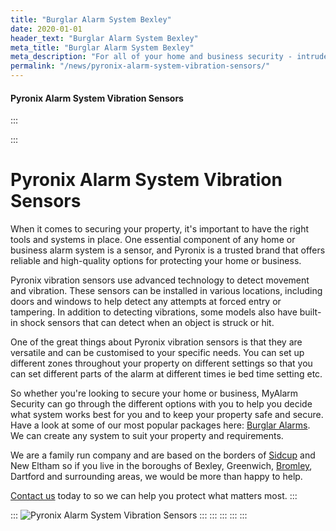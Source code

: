 ```yaml
---
title: "Burglar Alarm System Bexley"
date: 2020-01-01
header_text: "Burglar Alarm System Bexley"
meta_title: "Burglar Alarm System Bexley"
meta_description: "For all of your home and business security - intruder alarm and cctv systems, give us a call 020 8302 4065. Bexley, Bromley, Orpington, New Eltham"
permalink: "/news/pyronix-alarm-system-vibration-sensors/"
---
```


#### Pyronix Alarm System Vibration Sensors

:::

::: 
# Pyronix Alarm System Vibration Sensors

When it comes to securing your property, it\'s important to have the right tools and systems in place. One essential component of any home or business alarm system is a sensor, and Pyronix is a trusted brand that offers reliable and high-quality options for protecting your home or business.

Pyronix vibration sensors use advanced technology to detect movement and vibration. These sensors can be installed in various locations, including doors and windows to help detect any attempts at forced entry or tampering. In addition to detecting vibrations, some models also have built-in shock sensors that can detect when an object is struck or hit.

One of the great things about Pyronix vibration sensors is that they are versatile and can be customised to your specific needs. You can set up different zones throughout your property on different settings so that you can set different parts of the alarm at different times ie bed time setting etc.

So whether you\'re looking to secure your home or business, MyAlarm Security can go through the different options with you to help you decide what system works best for you and to keep your property safe and secure. Have a look at some of our most popular packages here: [Burglar Alarms](../categories/burglar-alarms.php.html). We can create any system to suit your property and requirements.

We are a family run company and are based on the borders of [Sidcup](../pages/sidcup.php.html) and New Eltham so if you live in the boroughs of Bexley, Greenwich, [Bromley](../pages/bromley.php.html), Dartford and surrounding areas, we would be more than happy to help.

[Contact us](../contact.php.html) today to so we can help you protect what matters most.
:::

::: 
![Pyronix Alarm System Vibration Sensors](https://res.cloudinary.com/kbs/image/upload/dbzbegb5h0bdrowlzgll.jpg)
:::
:::
:::
:::
:::